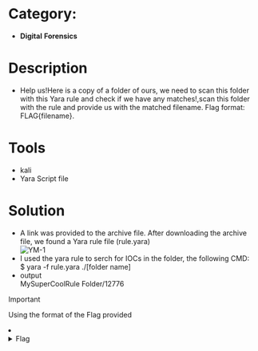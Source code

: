 # Category: 
- **Digital** **Forensics**
# Description
- Help us!Here is a copy of a folder of ours, we need to scan this folder with this Yara rule and check if we have any matches!,scan this folder with the rule and provide us with the matched filename.
Flag format: FLAG{filename}.<br />

# Tools
- kali
- Yara Script file

# Solution
- A link was provided to the archive file. After downloading the archive file, we found a Yara rule file (rule.yara) <br />
![YM-1](https://github.com/JMI-17/CYBERTALENT-BLUE-TEAM-SCHOLARSHIP-TRAINING/assets/69071528/964874db-df06-4d92-8e5f-f4bed70d64c4)
- I used the yara rule to serch for IOCs in the folder, the following CMD:<br />
$ yara -f rule.yara ./[folder name]<br />
- output<br />
MySuperCoolRule Folder/12776<br />

> [!IMPORTANT]
> Using the format of the Flag provided
<li>
	<details>
		<summary>Flag</summary>
flag{12776}</details>
</li>
